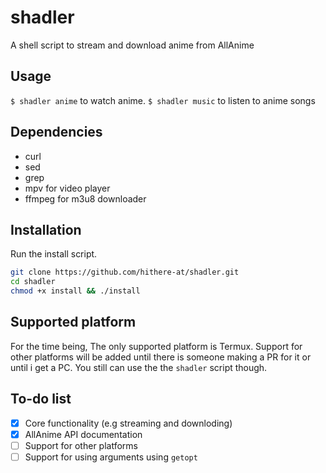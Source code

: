 # shadler
A shell script to stream and download anime from AllAnime

## Usage
`$ shadler anime` to watch anime. `$ shadler music` to listen to anime songs

## Dependencies
* curl
* sed
* grep
* mpv for video player
* ffmpeg for m3u8 downloader

## Installation
Run the install script.
```sh
git clone https://github.com/hithere-at/shadler.git
cd shadler
chmod +x install && ./install
```

## Supported platform
For the time being, The only supported platform is Termux. Support for other platforms will be added until there is someone making a PR for it or until i get a PC. You still can use the the `shadler` script though.

## To-do list
- [x] Core functionality (e.g streaming and downloding)
- [x] AllAnime API documentation 
- [ ] Support for other platforms
- [ ] Support for using arguments using `getopt`
